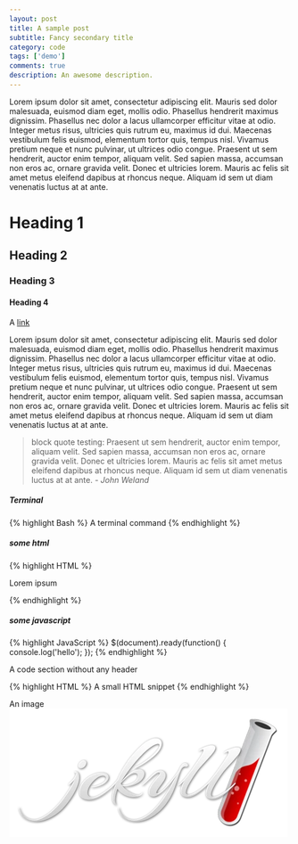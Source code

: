```yaml
---
layout: post
title: A sample post
subtitle: Fancy secondary title
category: code
tags: ['demo']
comments: true
description: An awesome description.
---
```

Lorem ipsum dolor sit amet, consectetur adipiscing elit. Mauris sed dolor malesuada, euismod diam eget, mollis odio. Phasellus hendrerit maximus dignissim. Phasellus nec dolor a lacus ullamcorper efficitur vitae at odio. Integer metus risus, ultricies quis rutrum eu, maximus id dui. Maecenas vestibulum felis euismod, elementum tortor quis, tempus nisl. Vivamus pretium neque et nunc pulvinar, ut ultrices odio congue. Praesent ut sem hendrerit, auctor enim tempor, aliquam velit. Sed sapien massa, accumsan non eros ac, ornare gravida velit. Donec et ultricies lorem. Mauris ac felis sit amet metus eleifend dapibus at rhoncus neque. Aliquam id sem ut diam venenatis luctus at at ante.

# Heading 1

## Heading 2

### Heading 3

#### Heading 4

A <a href="#" target="_blank">link</a>

Lorem ipsum dolor sit amet, consectetur adipiscing elit. Mauris sed dolor malesuada, euismod diam eget, mollis odio. Phasellus hendrerit maximus dignissim. Phasellus nec dolor a lacus ullamcorper efficitur vitae at odio. Integer metus risus, ultricies quis rutrum eu, maximus id dui. Maecenas vestibulum felis euismod, elementum tortor quis, tempus nisl. Vivamus pretium neque et nunc pulvinar, ut ultrices odio congue. Praesent ut sem hendrerit, auctor enim tempor, aliquam velit. Sed sapien massa, accumsan non eros ac, ornare gravida velit. Donec et ultricies lorem. Mauris ac felis sit amet metus eleifend dapibus at rhoncus neque. Aliquam id sem ut diam venenatis luctus at at ante.

> block quote testing: Praesent ut sem hendrerit, auctor enim tempor, aliquam velit. Sed sapien massa, accumsan non eros ac, ornare gravida velit. Donec et ultricies lorem. Mauris ac felis sit amet metus eleifend dapibus at rhoncus neque. Aliquam id sem ut diam venenatis luctus at at ante. <cite> - John Weland </cite>

##### Terminal
{% highlight Bash %}
A terminal command
{% endhighlight %}

##### some html
{% highlight HTML %}
<div class="container py5">
  <p>Lorem ipsum</p>
</div>
{% endhighlight %}

##### some javascript
{% highlight JavaScript %}
$(document).ready(function() {
  console.log('hello');
});
{% endhighlight %}

A code section without any header
<div class="no-select-button">
{% highlight HTML %}
<span>A small HTML snippet</span>
{% endhighlight %}
</div>

An image
<img src="/img/posts/logo-2x.webp" alt="a test image of the jekyll logo" class="img-fluid js-lazy-image"/>